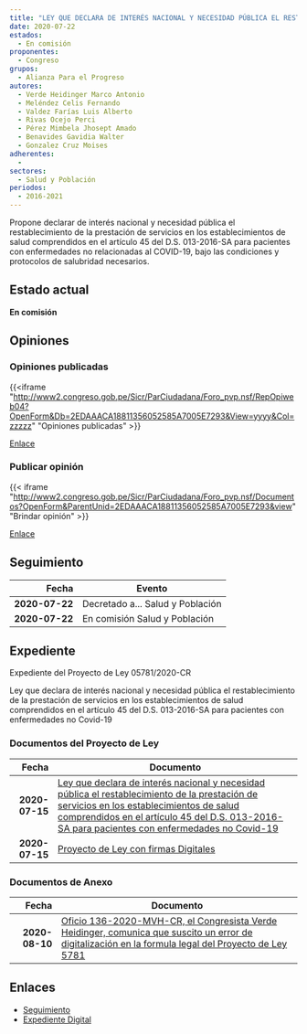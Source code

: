 ```yaml
---
title: "LEY QUE DECLARA DE INTERÉS NACIONAL Y NECESIDAD PÚBLICA EL RESTABLECIMIENTO DE LA PRESTACIÓN DE SERVICIOS EN LOS ESTABLECIMIENTOS DE SALUD COMPRENDIDOS EN EL ARTÍCULO 45 DEL D.S. 013-2016-SA PARA PACIENTES CON ENFERMEDADES NO COVID-19"
date: 2020-07-22
estados: 
  - En comisión
proponentes: 
  - Congreso
grupos: 
  - Alianza Para el Progreso
autores: 
  - Verde Heidinger Marco Antonio
  - Meléndez Celis Fernando
  - Valdez Farías Luis Alberto
  - Rivas Ocejo Perci
  - Pérez Mimbela Jhosept Amado
  - Benavides Gavidia Walter
  - Gonzalez Cruz Moises
adherentes: 
  - 
sectores: 
  - Salud y Población
periodos: 
  - 2016-2021
---
```


Propone declarar de interés nacional y necesidad pública el restablecimiento de la prestación de servicios en los establecimientos de salud comprendidos en el artículo 45 del D.S. 013-2016-SA para pacientes con enfermedades no relacionadas al COVID-19, bajo las condiciones y protocolos de salubridad necesarios.


## Estado actual

**En comisión**

## Opiniones

### Opiniones publicadas

{{<iframe "http://www2.congreso.gob.pe/Sicr/ParCiudadana/Foro_pvp.nsf/RepOpiweb04?OpenForm&Db=2EDAAACA18811356052585A7005E7293&View=yyyy&Col=zzzzz" "Opiniones publicadas" >}}

[Enlace](http://www2.congreso.gob.pe/Sicr/ParCiudadana/Foro_pvp.nsf/RepOpiweb04?OpenForm&Db=2EDAAACA18811356052585A7005E7293&View=yyyy&Col=zzzzz)
### Publicar opinión

{{< iframe "http://www2.congreso.gob.pe/Sicr/ParCiudadana/Foro_pvp.nsf/Documentos?OpenForm&ParentUnid=2EDAAACA18811356052585A7005E7293&view" "Brindar opinión" >}}

[Enlace](http://www2.congreso.gob.pe/Sicr/ParCiudadana/Foro_pvp.nsf/Documentos?OpenForm&ParentUnid=2EDAAACA18811356052585A7005E7293&view)

## Seguimiento

| Fecha | Evento |
|------:|--------|
| **2020-07-22** | Decretado a... Salud y Población|
| **2020-07-22** | En comisión Salud y Población|


## Expediente

Expediente del Proyecto de Ley 05781/2020-CR

Ley que declara de interés nacional y necesidad pública el restablecimiento de la prestación de servicios en los establecimientos de salud comprendidos en el artículo 45 del D.S. 013-2016-SA para pacientes con enfermedades no Covid-19


### Documentos del Proyecto de Ley

| Fecha | Documento |
|------:|--------|
| **2020-07-15** | [Ley que declara de interés nacional y necesidad pública el restablecimiento de la prestación de servicios en los establecimientos de salud comprendidos en el artículo 45 del D.S. 013-2016-SA para pacientes con enfermedades no Covid-19](http://www.leyes.congreso.gob.pe/Documentos/2016_2021/Proyectos_de_Ley_y_de_Resoluciones_Legislativas/PL05781-20200716.pdf) |
| **2020-07-15** | [Proyecto de Ley con firmas Digitales](http://www.leyes.congreso.gob.pe/Documentos/2016_2021/Proyectos_de_Ley_y_de_Resoluciones_Legislativas/Proyectos_Firmas_digitales/PL05781.pdf) |

### Documentos de Anexo

| Fecha | Documento |
|------:|--------|
| **2020-08-10** | [Oficio 136-2020-MVH-CR, el Congresista Verde Heidinger, comunica que suscito un error de digitalización en la formula legal del Proyecto de Ley 5781](http://www.leyes.congreso.gob.pe/Documentos/2016_2021/Oficios/Congresistas/OFICiO-136-2020-MVH-CR.pdf) |

## Enlaces 

- [Seguimiento](http://www2.congreso.gob.pe/Sicr/TraDocEstProc/CLProLey2016.nsf/f7fff46988ca05b1052578e100829cc7/73440cec674c5a77052585a700759f43?OpenDocument)
- [Expediente Digital](http://www2.congreso.gob.pe/Sicr/TraDocEstProc/CLProLey2016.nsf/f7fff46988ca05b1052578e100829cc7/73440cec674c5a77052585a700759f43?OpenDocument&Click=05257FB7005EB655.eb71d0cf91d8294e05256cdf006b5706/$Body/0.1C6C)
